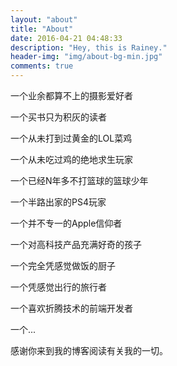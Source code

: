 ```yaml
---
layout: "about"
title: "About"
date: 2016-04-21 04:48:33
description: "Hey, this is Rainey."
header-img: "img/about-bg-min.jpg"
comments: true
---
```



一个业余都算不上的摄影爱好者

一个买书只为积灰的读者

一个从未打到过黄金的LOL菜鸡

一个从未吃过鸡的绝地求生玩家

一个已经N年多不打篮球的篮球少年

一个半路出家的PS4玩家

一个并不专一的Apple信仰者

一个对高科技产品充满好奇的孩子

一个完全凭感觉做饭的厨子

一个凭感觉出行的旅行者

一个喜欢折腾技术的前端开发者

一个...

感谢你来到我的博客阅读有关我的一切。
